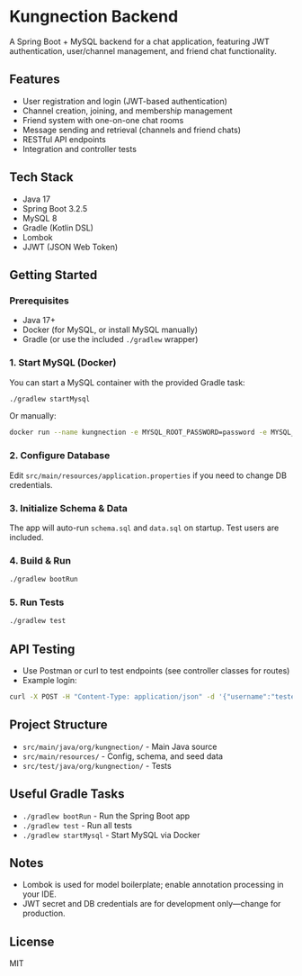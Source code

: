 # Kungnection Backend

A Spring Boot + MySQL backend for a chat application, featuring JWT authentication, user/channel management, and friend chat functionality.

## Features
- User registration and login (JWT-based authentication)
- Channel creation, joining, and membership management
- Friend system with one-on-one chat rooms
- Message sending and retrieval (channels and friend chats)
- RESTful API endpoints
- Integration and controller tests

## Tech Stack
- Java 17
- Spring Boot 3.2.5
- MySQL 8
- Gradle (Kotlin DSL)
- Lombok
- JJWT (JSON Web Token)

## Getting Started

### Prerequisites
- Java 17+
- Docker (for MySQL, or install MySQL manually)
- Gradle (or use the included `./gradlew` wrapper)

### 1. Start MySQL (Docker)
You can start a MySQL container with the provided Gradle task:

```sh
./gradlew startMysql
```

Or manually:
```sh
docker run --name kungnection -e MYSQL_ROOT_PASSWORD=password -e MYSQL_DATABASE=kungnection -p 3306:3306 -d mysql:latest
```

### 2. Configure Database
Edit `src/main/resources/application.properties` if you need to change DB credentials.

### 3. Initialize Schema & Data
The app will auto-run `schema.sql` and `data.sql` on startup. Test users are included.

### 4. Build & Run
```sh
./gradlew bootRun
```

### 5. Run Tests
```sh
./gradlew test
```

## API Testing
- Use Postman or curl to test endpoints (see controller classes for routes)
- Example login:
```sh
curl -X POST -H "Content-Type: application/json" -d '{"username":"tester1","password":"testpassword"}' http://localhost:8080/auth/login
```

## Project Structure
- `src/main/java/org/kungnection/` - Main Java source
- `src/main/resources/` - Config, schema, and seed data
- `src/test/java/org/kungnection/` - Tests

## Useful Gradle Tasks
- `./gradlew bootRun` - Run the Spring Boot app
- `./gradlew test` - Run all tests
- `./gradlew startMysql` - Start MySQL via Docker

## Notes
- Lombok is used for model boilerplate; enable annotation processing in your IDE.
- JWT secret and DB credentials are for development only—change for production.

## License
MIT
